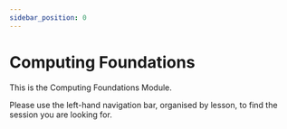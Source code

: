 ```yaml
---
sidebar_position: 0
---
```


# Computing Foundations

This is the Computing Foundations Module.

Please use the left-hand navigation bar, organised by lesson, to find the session you are looking for.
